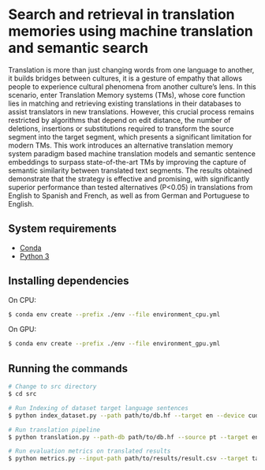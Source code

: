 # Search and retrieval in translation memories using machine translation and semantic search

Translation is more than just changing words from one language to another, it builds bridges between cultures, it is a gesture of empathy that allows people to experience cultural phenomena from another culture’s lens. In this scenario, enter Translation Memory systems (TMs), whose core function lies in matching and retrieving existing translations in their databases to assist translators in new translations. However, this crucial process remains restricted by algorithms that depend on edit distance, the number of deletions, insertions or substitutions required to transform the source segment into the target segment, which presents a significant limitation for modern TMs. This work introduces an alternative translation memory system paradigm based machine translation models and semantic sentence embeddings to surpass state-of-the-art TMs by improving the capture of semantic similarity between translated text segments. The results obtained demonstrate that the strategy is effective and promising, with significantly superior performance than tested alternatives (P<0.05) in translations from English to Spanish and French, as well as from German and Portuguese to English.

## System requirements
- [Conda](https://anaconda.org/anaconda/conda)
- [Python 3](https://www.python.org/)

## Installing dependencies
On CPU:
```bash 
$ conda env create --prefix ./env --file environment_cpu.yml
```

On GPU:
```bash 
$ conda env create --prefix ./env --file environment_gpu.yml
```

## Running the commands
```bash
# Change to src directory
$ cd src

# Run Indexing of dataset target language sentences
$ python index_dataset.py --path path/to/db.hf --target en --device cuda --model-name intfloat/multilingual-e5-base --output path/to/your_index.index

# Run translation pipeline 
$ python translation.py --path-db path/to/db.hf --source pt --target en --device cuda --path-index path/to/your_index.index --model-name Helsinki-NLP/opus-mt-ROMANCE-en --output path/to/results/result.csv

# Run evaluation metrics on translated results 
$ python metrics.py --input-path path/to/results/result.csv --target target --result search_result --device cuda --output path/to/results/scored.csv
```
